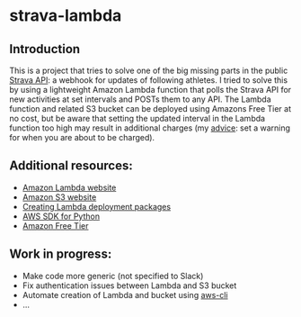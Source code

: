# strava-lambda

## Introduction
This is a project that tries to solve one of the big missing parts in the public [Strava API](https://strava.github.io/api/): a webhook for updates of following athletes. I tried to solve this by using a lightweight Amazon Lambda function that polls the Strava API for new activities at set intervals and POSTs them to any API.
The Lambda function and related S3 bucket can be deployed using Amazons Free Tier at no cost, but be aware that setting the updated interval in the Lambda function too high may result in additional charges (my [advice](http://docs.aws.amazon.com/awsaccountbilling/latest/aboutv2/free-tier-alarms.html): set a warning for when you are about to be charged).

## Additional resources:
* [Amazon Lambda website](https://aws.amazon.com/lambda/)
* [Amazon S3 website](https://aws.amazon.com/s3/)
* [Creating Lambda deployment packages](http://docs.aws.amazon.com/lambda/latest/dg/lambda-python-how-to-create-deployment-package.html)
* [AWS SDK for Python](https://aws.amazon.com/sdk-for-python/)
* [Amazon Free Tier](https://aws.amazon.com/free/)

## Work in progress:
* Make code more generic (not specified to Slack)
* Fix authentication issues between Lambda and S3 bucket
* Automate creation of Lambda and bucket using [aws-cli](https://aws.amazon.com/cli/)
* ...

